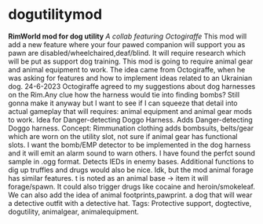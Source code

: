 # dogutilitymod

**RimWorld mod for dog utility**
*A collab featuring Octogiraffe*
This mod will add a new feature where your four pawed companion will support you as pawn are disabled/wheelchaired,deaf/blind. It will require research which will be put as support dog training. This mod is going to require animal gear and animal equipment to work.
The idea came from Octogiraffe, when he was asking for features and how to implement ideas related to an Ukrainian dog. 24-6-2023 Octogiraffe agreed to my suggestions about dog harnesses on the Rim.Any clue how the harness would tie into finding bombs? Still gonna make it anyway but I want to see if I can squeeze that detail into actual gameplay that will requires: animal equipment and animal gear mods to work.
Idea for Danger-detecting Doggo Harness.  Adds Danger-detecting Doggo harness. Concept: Rimmunation clothing adds bombsuits, belts/gear which are worn on the utility slot, not sure if animal gear has functional slots. I want the bomb/EMP detector to be implemented in the dog harness and it will emit an alarm sound to warn others. I have found the perfct sound sample in .ogg format. Detects IEDs in enemy bases. Additional functions to dig up truffles and drugs would also be nice. Idk, but the mod animal forage has similar features. t is noted as an animal base → item it will forage/spawn. It could also trigger drugs like cocaine and heroin/smokeleaf. We can also add the idea of animal footprints,pawprint. a dog that will wear a detective outfit with a detective hat.
Tags: Protective support, dogtective, dogutility, animalgear, animalequipment.
